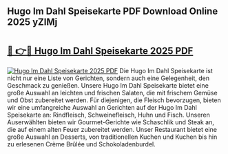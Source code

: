## Hugo Im Dahl Speisekarte PDF Download Online 2025 yZlMj

# <h2><a href="http://gc8rmg1.nevu.top/?p=Hugo+Im+Dahl+Speisekarte">🔗 👉🔴 Hugo Im Dahl Speisekarte 2025 PDF</a></h2>

[![Hugo Im Dahl Speisekarte 2025 PDF](https://i.imgur.com/dBaPXMq.png)](http://gc8rmg1.nevu.top/?p=Hugo+Im+Dahl+Speisekarte)
Die Hugo Im Dahl Speisekarte ist nicht nur eine Liste von Gerichten, sondern auch eine Gelegenheit, den Geschmack zu genießen. Unsere Hugo Im Dahl Speisekarte bietet eine große Auswahl an leichten und frischen Salaten, die mit frischem Gemüse und Obst zubereitet werden. Für diejenigen, die Fleisch bevorzugen, bieten wir eine umfangreiche Auswahl an Gerichten auf der Hugo Im Dahl Speisekarte an: Rindfleisch, Schweinefleisch, Huhn und Fisch. Unseren Auserwählten bieten wir Gourmet-Gerichte wie Schaschlik und Steak an, die auf einem alten Feuer zubereitet werden. Unser Restaurant bietet eine große Auswahl an Desserts, von traditionellen Kuchen und Kuchen bis hin zu erlesenen Crème Brûlée und Schokoladenburdel.
